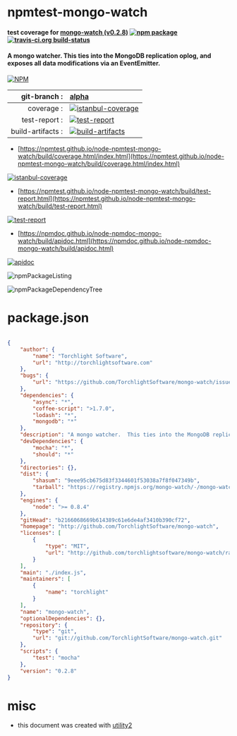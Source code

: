 # npmtest-mongo-watch

#### test coverage for  [mongo-watch (v0.2.8)](http://github.com/TorchlightSoftware/mongo-watch)  [![npm package](https://img.shields.io/npm/v/npmtest-mongo-watch.svg?style=flat-square)](https://www.npmjs.org/package/npmtest-mongo-watch) [![travis-ci.org build-status](https://api.travis-ci.org/npmtest/node-npmtest-mongo-watch.svg)](https://travis-ci.org/npmtest/node-npmtest-mongo-watch)

#### A mongo watcher.  This ties into the MongoDB replication oplog, and exposes all data modifications via an EventEmitter.

[![NPM](https://nodei.co/npm/mongo-watch.png?downloads=true&downloadRank=true&stars=true)](https://www.npmjs.com/package/mongo-watch)

| git-branch : | [alpha](https://github.com/npmtest/node-npmtest-mongo-watch/tree/alpha)|
|--:|:--|
| coverage : | [![istanbul-coverage](https://npmtest.github.io/node-npmtest-mongo-watch/build/coverage.badge.svg)](https://npmtest.github.io/node-npmtest-mongo-watch/build/coverage.html/index.html)|
| test-report : | [![test-report](https://npmtest.github.io/node-npmtest-mongo-watch/build/test-report.badge.svg)](https://npmtest.github.io/node-npmtest-mongo-watch/build/test-report.html)|
| build-artifacts : | [![build-artifacts](https://npmtest.github.io/node-npmtest-mongo-watch/glyphicons_144_folder_open.png)](https://github.com/npmtest/node-npmtest-mongo-watch/tree/gh-pages/build)|

- [https://npmtest.github.io/node-npmtest-mongo-watch/build/coverage.html/index.html](https://npmtest.github.io/node-npmtest-mongo-watch/build/coverage.html/index.html)

[![istanbul-coverage](https://npmtest.github.io/node-npmtest-mongo-watch/build/screenCapture.buildCi.browser.%252Ftmp%252Fbuild%252Fcoverage.lib.html.png)](https://npmtest.github.io/node-npmtest-mongo-watch/build/coverage.html/index.html)

- [https://npmtest.github.io/node-npmtest-mongo-watch/build/test-report.html](https://npmtest.github.io/node-npmtest-mongo-watch/build/test-report.html)

[![test-report](https://npmtest.github.io/node-npmtest-mongo-watch/build/screenCapture.buildCi.browser.%252Ftmp%252Fbuild%252Ftest-report.html.png)](https://npmtest.github.io/node-npmtest-mongo-watch/build/test-report.html)

- [https://npmdoc.github.io/node-npmdoc-mongo-watch/build/apidoc.html](https://npmdoc.github.io/node-npmdoc-mongo-watch/build/apidoc.html)

[![apidoc](https://npmdoc.github.io/node-npmdoc-mongo-watch/build/screenCapture.buildCi.browser.%252Ftmp%252Fbuild%252Fapidoc.html.png)](https://npmdoc.github.io/node-npmdoc-mongo-watch/build/apidoc.html)

![npmPackageListing](https://npmtest.github.io/node-npmtest-mongo-watch/build/screenCapture.npmPackageListing.svg)

![npmPackageDependencyTree](https://npmtest.github.io/node-npmtest-mongo-watch/build/screenCapture.npmPackageDependencyTree.svg)



# package.json

```json

{
    "author": {
        "name": "Torchlight Software",
        "url": "http://torchlightsoftware.com"
    },
    "bugs": {
        "url": "https://github.com/TorchlightSoftware/mongo-watch/issues"
    },
    "dependencies": {
        "async": "*",
        "coffee-script": ">1.7.0",
        "lodash": "*",
        "mongodb": "*"
    },
    "description": "A mongo watcher.  This ties into the MongoDB replication oplog, and exposes all data modifications via an EventEmitter.",
    "devDependencies": {
        "mocha": "*",
        "should": "*"
    },
    "directories": {},
    "dist": {
        "shasum": "9eee95cb675d83f3344601f53038a7f8f047349b",
        "tarball": "https://registry.npmjs.org/mongo-watch/-/mongo-watch-0.2.8.tgz"
    },
    "engines": {
        "node": ">= 0.8.4"
    },
    "gitHead": "b2166068669b614389c61e6de4af3410b390cf72",
    "homepage": "http://github.com/TorchlightSoftware/mongo-watch",
    "licenses": [
        {
            "type": "MIT",
            "url": "http://github.com/torchlightsoftware/mongo-watch/raw/master/LICENSE"
        }
    ],
    "main": "./index.js",
    "maintainers": [
        {
            "name": "torchlight"
        }
    ],
    "name": "mongo-watch",
    "optionalDependencies": {},
    "repository": {
        "type": "git",
        "url": "git://github.com/TorchlightSoftware/mongo-watch.git"
    },
    "scripts": {
        "test": "mocha"
    },
    "version": "0.2.8"
}
```



# misc
- this document was created with [utility2](https://github.com/kaizhu256/node-utility2)
